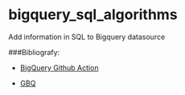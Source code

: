 # bigquery_sql_algorithms
Add information in SQL to Bigquery datasource

###Bibliografy: 
  
  - [BigQuery Github Action](https://github.com/jashparekh/bigquery-action)
  
  
  - [GBQ](https://github.com/wayfair-incubator/gbq)